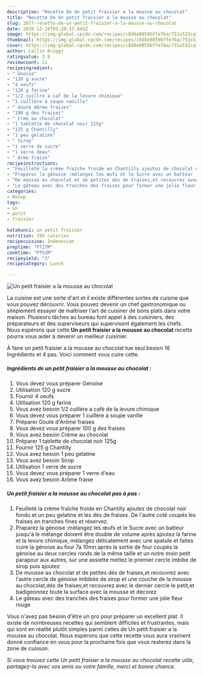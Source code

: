 ```yaml
---
description: "Recette De Un petit fraisier a la mousse au chocolat"
title: "Recette De Un petit fraisier a la mousse au chocolat"
slug: 2877-recette-de-un-petit-fraisier-a-la-mousse-au-chocolat
date: 2020-12-16T03:20:17.645Z
image: https://img-global.cpcdn.com/recipes/c8d8e0859bffe7ba/751x532cq70/un-petit-fraisier-a-la-mousse-au-chocolat-photo-principale-de-la-recette.jpg
thumbnail: https://img-global.cpcdn.com/recipes/c8d8e0859bffe7ba/751x532cq70/un-petit-fraisier-a-la-mousse-au-chocolat-photo-principale-de-la-recette.jpg
cover: https://img-global.cpcdn.com/recipes/c8d8e0859bffe7ba/751x532cq70/un-petit-fraisier-a-la-mousse-au-chocolat-photo-principale-de-la-recette.jpg
author: Callie Briggs
ratingvalue: 3.8
reviewcount: 11
recipeingredient:
- " Gnoise"
- "120 g sucre"
- "4 oeufs"
- "120 g farine"
- "1/2 cuillre a caf de la levure chimique"
- "1 cuillère à soupe vanille"
- " Goute dArme fraises"
- "100 g des fraises"
- " Crme au chocolat"
- "1 tablette de chocolat noir 125g"
- "125 g Chantilly"
- "1 peu gelatine"
- " Sirop"
- "1 verre de sucre"
- "1 verre deau"
- " Arme fraise"
recipeinstructions:
- "Feuilleté la crème fraîche froide en Chantilly ajoutez de chocolat noir fondu et un peu gelatine et les dès de fraises. De l&#39;autre coté coupés les fraises en tranches fines et réservez."
- "Praparez la génoise :mélangez les œufs et le Sucre avec un batteur jusqu&#39;à le mélange doivent être double de volume après ajoutez la farine et la levure chimique, mélangez délicatement avec une spatule et faites cuire la génoise au four 7a 10mn.après la sortie de four coupés la génoise au deux cercles ronds de la même taille et un notre moin petit parapour aux autres, sur une assiette mettez le premier cercle imbibe de sirop puis ajoutez"
- "De mousse au chocolat et de petites dés de fraises,et recouvrez avec l&#39;autre cercle de génoise imbibée de sirop et une couche de la mousse au chocolat,dés de fraises,et recouvrez avec le dernier cercle le petit,et badigeonnez toute la surface avec la mousse et décorez"
- "Le gâteau avec des tranches des fraises pour former une jolie fleur rouge"
categories:
- Resep
tags:
- un
- petit
- fraisier

katakunci: un petit fraisier 
nutrition: 193 calories
recipecuisine: Indonesian
preptime: "PT27M"
cooktime: "PT52M"
recipeyield: "3"
recipecategory: Lunch

---
```



![Un petit fraisier a la mousse au chocolat](https://img-global.cpcdn.com/recipes/c8d8e0859bffe7ba/751x532cq70/un-petit-fraisier-a-la-mousse-au-chocolat-photo-principale-de-la-recette.jpg)

La cuisine est une sorte d'art et il existe différentes sortes de cuisine que vous pouvez découvrir. Vous pouvez devenir un chef gastronomique ou simplement essayer de maîtriser l'art de cuisiner de bons plats dans votre maison. Plusieurs tâches au bureau font appel à des cuisiniers, des préparateurs et des superviseurs qui supervisent également les chefs. Nous espérons que cette <strong> Un petit fraisier a la mousse au chocolat </strong> recette pourra vous aider à devenir un meilleur cuisinier.

<!--inarticleads1-->

À faire un petit fraisier a la mousse au chocolat tue seul besion 16 Ingrédients et 4 pas. Voici comment vous cuire cette.

##### Ingrédients de un petit fraisier a la mousse au chocolat :

1. Vous devez vous préparer  Génoise
1. Utilisation 120 g sucre
1. Fournir 4 oeufs
1. Utilisation 120 g farine
1. Vous avez besoin 1/2 cuillère a café de la levure chimique
1. Vous devez vous préparer 1 cuillère à soupe vanille
1. Préparer  Goute d&#39;Arôme fraises
1. Vous devez vous préparer 100 g des fraises
1. Vous avez besoin  Crème au chocolat
1. Préparer 1 tablette de chocolat noir 125g
1. Fournir 125 g Chantilly
1. Vous avez besoin 1 peu gelatine
1. Vous avez besoin  Sirop
1. Utilisation 1 verre de sucre
1. Vous devez vous préparer 1 verre d&#39;eau
1. Vous avez besoin  Arôme fraise




<!--inarticleads2-->

##### Un petit fraisier a la mousse au chocolat pas à pas :

1. Feuilleté la crème fraîche froide en Chantilly ajoutez de chocolat noir fondu et un peu gelatine et les dès de fraises. De l&#39;autre coté coupés les fraises en tranches fines et réservez.
1. Praparez la génoise :mélangez les œufs et le Sucre avec un batteur jusqu&#39;à le mélange doivent être double de volume après ajoutez la farine et la levure chimique, mélangez délicatement avec une spatule et faites cuire la génoise au four 7a 10mn.après la sortie de four coupés la génoise au deux cercles ronds de la même taille et un notre moin petit parapour aux autres, sur une assiette mettez le premier cercle imbibe de sirop puis ajoutez
1. De mousse au chocolat et de petites dés de fraises,et recouvrez avec l&#39;autre cercle de génoise imbibée de sirop et une couche de la mousse au chocolat,dés de fraises,et recouvrez avec le dernier cercle le petit,et badigeonnez toute la surface avec la mousse et décorez
1. Le gâteau avec des tranches des fraises pour former une jolie fleur rouge




<!--inarticleads1-->

<p>
Vous n'avez pas besoin d'être un pro pour préparer un excellent plat. Il existe de nombreuses recettes qui semblent difficiles et frustrantes, mais qui sont en réalité plutôt simples parmi celles de Un petit fraisier a la mousse au chocolat. Nous espérons que cette recette vous aura vraiment donné confiance en vous pour la prochaine fois que vous resterez dans la zone de cuisson.
</p>

<p>
<i>Si vous trouvez cette Un petit fraisier a la mousse au chocolat recette utile, partagez-la avec vos amis ou votre famille, merci et bonne chance.</i>
</p>
